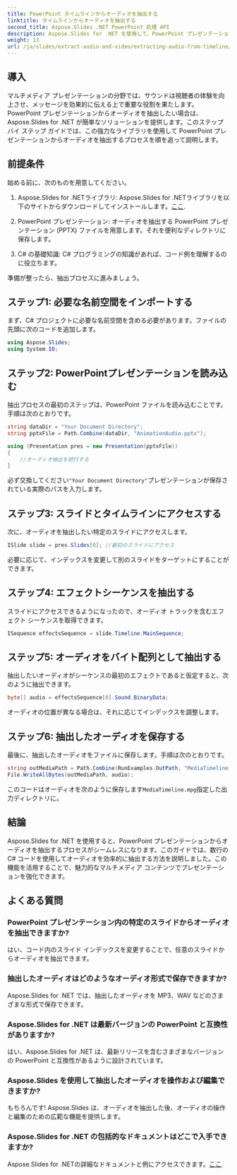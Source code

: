 ```yaml
---
title: PowerPoint タイムラインからオーディオを抽出する
linktitle: タイムラインからオーディオを抽出する
second_title: Aspose.Slides .NET PowerPoint 処理 API
description: Aspose.Slides for .NET を使用して、PowerPoint プレゼンテーションからオーディオ ファイルを簡単に抽出する方法を学びます。このステップ バイ ステップ ガイドでは、明確な手順を説明します。
weight: 13
url: /ja/slides/extract-audio-and-video/extracting-audio-from-timeline/
---
```

## 導入

マルチメディア プレゼンテーションの分野では、サウンドは視聴者の体験を向上させ、メッセージを効果的に伝える上で重要な役割を果たします。PowerPoint プレゼンテーションからオーディオを抽出したい場合は、Aspose.Slides for .NET が簡単なソリューションを提供します。このステップ バイ ステップ ガイドでは、この強力なライブラリを使用して PowerPoint プレゼンテーションからオーディオを抽出するプロセスを順を追って説明します。

## 前提条件

始める前に、次のものを用意してください。

1.  Aspose.Slides for .NETライブラリ: Aspose.Slides for .NETライブラリを以下のサイトからダウンロードしてインストールします。[ここ](https://releases.aspose.com/slides/net/).

2. PowerPoint プレゼンテーション: オーディオを抽出する PowerPoint プレゼンテーション (PPTX) ファイルを用意します。それを便利なディレクトリに保存します。

3. C# の基礎知識: C# プログラミングの知識があれば、コード例を理解するのに役立ちます。

準備が整ったら、抽出プロセスに進みましょう。

## ステップ1: 必要な名前空間をインポートする

まず、C# プロジェクトに必要な名前空間を含める必要があります。ファイルの先頭に次のコードを追加します。

```csharp
using Aspose.Slides;
using System.IO;
```

## ステップ2: PowerPointプレゼンテーションを読み込む

抽出プロセスの最初のステップは、PowerPoint ファイルを読み込むことです。手順は次のとおりです。

```csharp
string dataDir = "Your Document Directory";
string pptxFile = Path.Combine(dataDir, "AnimationAudio.pptx");

using (Presentation pres = new Presentation(pptxFile))
{
    //オーディオ抽出を続行する
}
```

必ず交換してください`"Your Document Directory"`プレゼンテーションが保存されている実際のパスを入力します。

## ステップ3: スライドとタイムラインにアクセスする

次に、オーディオを抽出したい特定のスライドにアクセスします。

```csharp
ISlide slide = pres.Slides[0]; //最初のスライドにアクセス
```

必要に応じて、インデックスを変更して別のスライドをターゲットにすることができます。

## ステップ4: エフェクトシーケンスを抽出する

スライドにアクセスできるようになったので、オーディオ トラックを含むエフェクト シーケンスを取得できます。

```csharp
ISequence effectsSequence = slide.Timeline.MainSequence;
```

## ステップ5: オーディオをバイト配列として抽出する

抽出したいオーディオがシーケンスの最初のエフェクトであると仮定すると、次のように抽出できます。

```csharp
byte[] audio = effectsSequence[0].Sound.BinaryData;
```

オーディオの位置が異なる場合は、それに応じてインデックスを調整します。

## ステップ6: 抽出したオーディオを保存する

最後に、抽出したオーディオをファイルに保存します。手順は次のとおりです。

```csharp
string outMediaPath = Path.Combine(RunExamples.OutPath, "MediaTimeline.mpg");
File.WriteAllBytes(outMediaPath, audio);
```

このコードはオーディオを次のように保存します`MediaTimeline.mpg`指定した出力ディレクトリに。

## 結論

Aspose.Slides for .NET を使用すると、PowerPoint プレゼンテーションからオーディオを抽出するプロセスがシームレスになります。このガイドでは、数行の C# コードを使用してオーディオを効率的に抽出する方法を説明しました。この機能を活用することで、魅力的なマルチメディア コンテンツでプレゼンテーションを強化できます。

## よくある質問

### PowerPoint プレゼンテーション内の特定のスライドからオーディオを抽出できますか?

はい、コード内のスライド インデックスを変更することで、任意のスライドからオーディオを抽出できます。

### 抽出したオーディオはどのようなオーディオ形式で保存できますか?

Aspose.Slides for .NET では、抽出したオーディオを MP3、WAV などのさまざまな形式で保存できます。

### Aspose.Slides for .NET は最新バージョンの PowerPoint と互換性がありますか?

はい、Aspose.Slides for .NET は、最新リリースを含むさまざまなバージョンの PowerPoint と互換性があるように設計されています。

### Aspose.Slides を使用して抽出したオーディオを操作および編集できますか?

もちろんです! Aspose.Slides は、オーディオを抽出した後、オーディオの操作と編集のための広範な機能を提供します。

### Aspose.Slides for .NET の包括的なドキュメントはどこで入手できますか?

 Aspose.Slides for .NETの詳細なドキュメントと例にアクセスできます。[ここ](https://reference.aspose.com/slides/net/).
